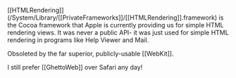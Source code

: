 

[[HTMLRendering]] (/System/Library/[[PrivateFrameworks]]/[[HTMLRendering]].framework) is the Cocoa framework that Apple is currently providing us for simple HTML rendering views. It was never a public API- it was just used for simple HTML rendering in programs like Help Viewer and Mail.

Obsoleted by the far superior, publicly-usable [[WebKit]].

I still prefer [[GhettoWeb]] over Safari any day!
